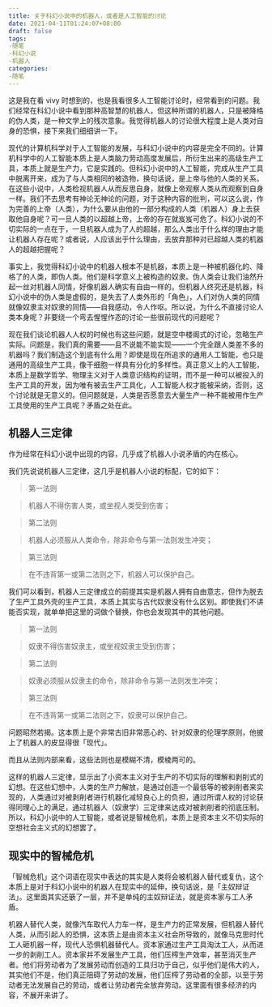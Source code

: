 ```yaml
---
title: 关于科幻小说中的机器人，或者是人工智能的讨论
date: 2021-04-11T01:24:07+08:00
draft: false
tags:
-随笔
-科幻小说
-机器人
categories:
-随笔
---
```


这是我在看 vivy 时想到的，也是我看很多人工智能讨论时，经常看到的问题。我们经常在科幻小说中看到那种高智慧的机器人，但这种所谓的机器人，只是被降格的伪人类，是一种文学上的残次意象。我觉得机器人的讨论很大程度上是人类对自身的恐惧，接下来我们细细讲一下。

现代的计算机科学对于人工智能的发展，与科幻小说中的内容是完全不同的。计算机科学中的人工智能本质上是人类脑力劳动高度发展后，所衍生出来的高级生产工具，本质上就是生产力，它是实践的。但科幻小说中的人工智能，完成从生产工具中脱离开来，成为了与人类相同的被造物，换句话说，是上帝与他的人类的关系。在这些小说中，人类检视机器人从而反思自身，就像上帝观察人类从而观察到自身一样。我们不去思考有神论无神论的问题，对于这种内容的批判，可以这么说，作为完善的上帝（人类），为什么要从由他的一部分构成的人类（机器人）身上去获取他自身呢？可一旦人类的以超越上帝，上帝的存在就岌岌可危了。科幻小说的不切实际的一点在于，一旦机器人成为了人的超越，那么人类出于什么样的理由才能让机器人存在呢？或者说，人应该出于什么理由，去放弃那种对已超越人类的机器人的超越把握呢？

事实上，我觉得科幻小说中的机器人根本不是机器，本质上是一种被机器化的、降格了的人类，即伪人类。他们是科学意义上被构造的奴隶。伪人类会让我们油然升起一丝对机器人同情，好像机器人确实有自由一样的。但机器人终究还是机器，科幻小说中的伪人类是虚假的，是失去了人类外形的「角色」，人们对伪人类的同情就像奴隶主对奴隶的同情——自我感动，令人作呕。所以说，为什么不直接讨论人类本身呢？非要绕一个弯去惺惺作态的讨论一些很前现代的问题呢？

现在我们谈论机器人人权的时候也有这些问题，就是空中楼阁式的讨论，忽略生产实际。问题是，我们真的需要——且不说能不能实现——一个完全跟人类差不多的机器吗？我们制造这个到底有什么用？即使是现在所追求的通用人工智能，也只是通用的高级生产工具，像干细胞一样具有分化的多样性。真正意义上的人工智能，本质上是数学哲学、物理主义对于人类意识结构的证明，而不是一种可以被投入的生产工具的开发，因为唯有被去生产工具化，人工智能人权才能被采纳，否则，这个讨论就是无意义的。但问题就是，人类是否愿意去大量生产一种不能被用作生产工具使用的生产工具呢？矛盾之处在此。

## 机器人三定律

作为经常在科幻小说中出现的内容，几乎成了机器人小说矛盾的内在核心。

我们先说说机器人三定律，这几乎是机器人小说的标配，它的如下：

> 第一法则

> 机器人不得伤害人类，或坐视人类受到伤害；

> 第二法则

> 机器人必须服从人类命令，除非命令与第一法则发生冲突；

> 第三法则

> 在不违背第一或第二法则之下，机器人可以保护自己。

我们可以看到，机器人三定律成立的前提其实是机器人拥有自由意志，但作为脱去了生产工具外壳的生产工具，本质上其实与古代奴隶没有什么区别。即使我们不讲能否实现，就单单把这里的词做个替换，你也会发现其中的其他问题。

> 第一法则

> 奴隶不得伤害奴隶主，或坐视奴隶主受到伤害；

> 第二法则

> 奴隶必须服从奴隶主的命令，除非命令与第一法则发生冲突；

> 第三法则

> 在不违背第一或第二法则之下，奴隶可以保护自己。

问题昭然若揭。这本质上是个非常古旧非常恶心的、针对奴隶的伦理学原则，他披上了机器人的皮显得很「现代」。

而且从法则内部来看，这些法则也是模糊不清，模棱两可的。

这样的机器人三定律，显示出了小资本主义对于生产的不切实际的理解和剥削式的幻想。在这些幻想中，人类的生产力解放，是通过创造一个最低等的被剥削者来实现的，人类通过对被剥削者进行机器化减轻良心上的负担，通过所谓人权的讨论获得同理心上的满足，通过机器人（奴隶学）三定律来达成对被剥削者的彻底压制。所以，科幻小说中的人工智能，或者说是智械危机，本质上是资本主义不切实际的空想社会主义式的幻想罢了。

## 现实中的智械危机

「智械危机」这个词语在现实中表达的其实是人类将会被机器人替代或复仇，这个本质上是对于科幻小说中的机器人在现实中的延伸，换句话说，是「主奴辩证法」。这里面其实还篏了一层，并不是单纯的主奴辩证法，就是资本家与工人矛盾。

机器人替代人类，就像汽车取代人力车一样，是生产力的正常发展，但机器人替代人类，从而引起人的恐惧，这本质上是由资本主义社会所导致的，就像马克思时代工人砸机器一样，现代人恐惧机器替代人。资本家通过生产工具淘汰工人，从而进一步的剥削工人。资本家并不发展生产工具，他们压榨生产效率，甚至消灭生产者。他们将劳动者为了发展劳动而创造的工具归功于自己，似乎他们是伟大的人，其实他们不是，他们真正阻碍了劳动的发展，他们压榨了劳动者的全部，以至于劳动者无法发展自己的劳动，或者让劳动者完全放弃劳动。这里面有很多经济的内容，不展开来讲了。
